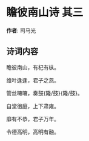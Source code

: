 # 瞻彼南山诗  其三

**作者**: 司马光

## 诗词内容

瞻彼南山，有杞有枞。

维叶逢逢，君子之燕。

管丝噰噰，奏鼓{隆/鼓}{隆/鼓}。

自堂徂庭，上下肃雍。

靡有不恭，君子万年。

令德高明，高明有融。

